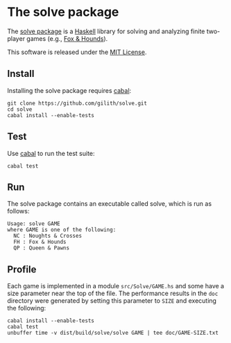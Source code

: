 The solve package
=================

The [solve package][] is a [Haskell][] library for solving and
analyzing finite two-player games (e.g., [Fox & Hounds][Fox and
Hounds]).

This software is released under the [MIT License][].

Install
-------

Installing the solve package requires [cabal][]:

    git clone https://github.com/gilith/solve.git
    cd solve
    cabal install --enable-tests

Test
----

Use [cabal][] to run the test suite:

    cabal test

Run
----

The solve package contains an executable called solve, which is run as follows:

    Usage: solve GAME
    where GAME is one of the following:
      NC : Noughts & Crosses
      FH : Fox & Hounds
      QP : Queen & Pawns

Profile
-------

Each game is implemented in a module `src/Solve/GAME.hs` and some have
a size parameter near the top of the file. The performance results in
the `doc` directory were generated by setting this parameter to `SIZE`
and executing the following:

    cabal install --enable-tests
    cabal test
    unbuffer time -v dist/build/solve/solve GAME | tee doc/GAME-SIZE.txt

[cabal]: https://www.haskell.org/cabal/ "Cabal"
[Fox and Hounds]: https://gilith.wordpress.com/2018/11/26/fox-hounds/ "Fox & Hounds"
[Haskell]: https://www.haskell.org/ "Haskell"
[solve package]: https://hackage.haskell.org/package/solve "solve package"
[MIT License]: https://github.com/gilith/solve/blob/master/LICENSE "MIT License"
